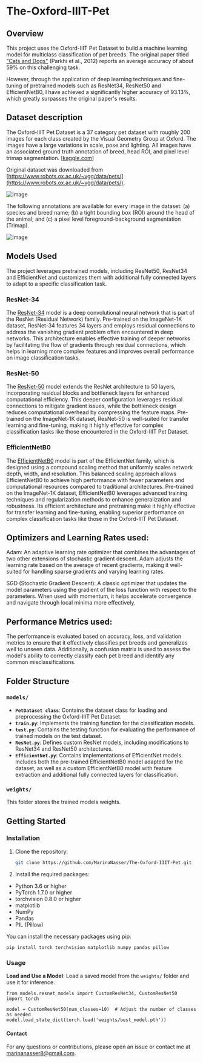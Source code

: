# The-Oxford-IIIT-Pet
## Overview
This project uses the Oxford-IIIT Pet Dataset to build a machine learning model for multiclass classification of pet breeds. The original paper titled ["Cats and Dogs"](https://www.robots.ox.ac.uk/~vgg/publications/2012/parkhi12a/) (Parkhi et al., 2012) reports an average accuracy of about 59% on this challenging task.

However, through the application of deep learning techniques and fine-tuning of pretrained models such as ResNet34, ResNet50 and EfficientNetB0, I have achieved a significantly higher accuracy of 93.13%, which greatly surpasses the original paper's results.



## Dataset description
The Oxford-IIIT Pet Dataset is a 37 category pet dataset with roughly 200 images for each class created by the Visual Geometry Group at Oxford. The images have a large variations in scale, pose and lighting. All images have an associated ground truth annotation of breed, head ROI, and pixel level trimap segmentation. [[kaggle.com](https://www.robots.ox.ac.uk/~vgg/data/pets/)]

Original dataset was downloaded from [https://www.robots.ox.ac.uk/~vgg/data/pets/](https://www.robots.ox.ac.uk/~vgg/data/pets/).

![image](https://github.com/user-attachments/assets/55957e1c-adb4-4309-a561-63b77d5860fe)

The following annotations are available for every image in the dataset: (a) species and breed name; (b) a tight bounding box (ROI) around the head of the animal; and (c) a pixel level foreground-background segmentation (Trimap).

![image](https://github.com/user-attachments/assets/ae31a3b0-805f-405e-8add-dd1c21b2f43a)



## Models Used
The project leverages pretrained models, including ResNet50, ResNet34 and EfficientNet and customizes them with additional fully connected layers to adapt to a specific classification task.

### ResNet-34
The [ResNet-34](https://pytorch.org/vision/main/models/generated/torchvision.models.resnet34.html#torchvision.models.resnet34) model is a deep convolutional neural network that is part of the ResNet (Residual Network) family. Pre-trained on the ImageNet-1K dataset, ResNet-34 features 34 layers and employs residual connections to address the vanishing gradient problem often encountered in deep networks. This architecture enables effective training of deeper networks by facilitating the flow of gradients through residual connections, which helps in learning more complex features and improves overall performance on image classification tasks.

### ResNet-50
The [ResNet-50](https://pytorch.org/vision/main/models/generated/torchvision.models.resnet50.html#torchvision.models.resnet50) model extends the ResNet architecture to 50 layers, incorporating residual blocks and bottleneck layers for enhanced computational efficiency. This deeper configuration leverages residual connections to mitigate gradient issues, while the bottleneck design reduces computational overhead by compressing the feature maps. Pre-trained on the ImageNet-1K dataset, ResNet-50 is well-suited for transfer learning and fine-tuning, making it highly effective for complex classification tasks like those encountered in the Oxford-IIIT Pet Dataset.

### EfficientNetB0
The [EfficientNetB0](https://pytorch.org/vision/main/models/generated/torchvision.models.efficientnet_b0.html#torchvision.models.efficientnet_b0) model is part of the EfficientNet family, which is designed using a compound scaling method that uniformly scales network depth, width, and resolution. This balanced scaling approach allows EfficientNetB0 to achieve high performance with fewer parameters and computational resources compared to traditional architectures. Pre-trained on the ImageNet-1K dataset, EfficientNetB0 leverages advanced training techniques and regularization methods to enhance generalization and robustness. Its efficient architecture and pretraining make it highly effective for transfer learning and fine-tuning, enabling superior performance on complex classification tasks like those in the Oxford-IIIT Pet Dataset.

## Optimizers and Learning Rates used: 
Adam: An adaptive learning rate optimizer that combines the advantages of two other extensions of stochastic gradient descent. Adam adjusts the learning rate based on the average of recent gradients, making it well-suited for handling sparse gradients and varying learning rates.

SGD (Stochastic Gradient Descent): A classic optimizer that updates the model parameters using the gradient of the loss function with respect to the parameters. When used with momentum, it helps accelerate convergence and navigate through local minima more effectively.


## Performance Metrics used: 
The performance is evaluated based on accuracy, loss, and validation metrics to ensure that it effectively classifies pet breeds and generalizes well to unseen data. Additionally, a confusion matrix is used to assess the model's ability to correctly classify each pet breed and identify any common misclassifications. 


## Folder Structure

### `models/`

- **`PetDataset class`**: Contains the dataset class for loading and preprocessing the Oxford-IIIT Pet Dataset. 
- **`train.py`**: Implements the training function for the classification models. 
- **`test.py`**: Contains the testing function for evaluating the performance of trained models on the test dataset. 
- **`ResNet.py`**: Defines custom ResNet models, including modifications to ResNet34 and ResNet50 architectures. 
- **`EfficientNet.py`**: Contains implementations of EfficientNet models. Includes both the pre-trained EfficientNetB0 model adapted for the dataset, as well as a custom EfficientNetB0 model with feature extraction and additional fully connected layers for classification.

### `weights/`

This folder stores the trained models weights.


## Getting Started

### Installation

1. Clone the repository:

    ```bash
    git clone https://github.com/MarinaNasser/The-Oxford-IIIT-Pet.git
    ```
2. Install the required packages:

- Python 3.6 or higher
- PyTorch 1.7.0 or higher
- torchvision 0.8.0 or higher
- matplotlib
- NumPy
- Pandas
- PIL (Pillow)


You can install the necessary packages using pip:

```
pip install torch torchvision matplotlib numpy pandas pillow
```

### Usage

 **Load and Use a Model**: Load a saved model from the `weights/` folder and use it for inference.

    
    from models.resnet_models import CustomResNet34, CustomResNet50
    import torch

    model = CustomResNet50(num_classes=10)  # Adjust the number of classes as needed
    model.load_state_dict(torch.load('weights/best_model.pth'))
    





#### Contact
For any questions or contributions, please open an issue or contact me at marinanasser8@gmail.com.

